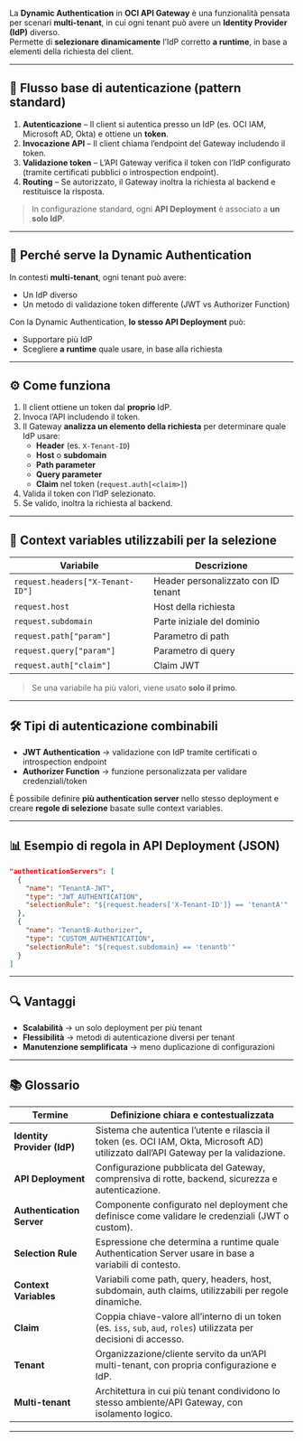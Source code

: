 La **Dynamic Authentication** in **OCI API Gateway** è una funzionalità pensata per scenari **multi-tenant**, in cui ogni tenant può avere un **Identity Provider (IdP)** diverso.  
Permette di **selezionare dinamicamente** l’IdP corretto **a runtime**, in base a elementi della richiesta del client.

---

## 🔄 Flusso base di autenticazione (pattern standard)

1. **Autenticazione** – Il client si autentica presso un IdP (es. OCI IAM, Microsoft AD, Okta) e ottiene un **token**.
2. **Invocazione API** – Il client chiama l’endpoint del Gateway includendo il token.
3. **Validazione token** – L’API Gateway verifica il token con l’IdP configurato (tramite certificati pubblici o introspection endpoint).
4. **Routing** – Se autorizzato, il Gateway inoltra la richiesta al backend e restituisce la risposta.

> In configurazione standard, ogni **API Deployment** è associato a **un solo IdP**.

---

## 🏢 Perché serve la Dynamic Authentication

In contesti **multi-tenant**, ogni tenant può avere:

- Un IdP diverso
- Un metodo di validazione token differente (JWT vs Authorizer Function)

Con la Dynamic Authentication, **lo stesso API Deployment** può:

- Supportare più IdP
- Scegliere **a runtime** quale usare, in base alla richiesta

---

## ⚙️ Come funziona

1. Il client ottiene un token dal **proprio** IdP.
2. Invoca l’API includendo il token.
3. Il Gateway **analizza un elemento della richiesta** per determinare quale IdP usare:
    - **Header** (es. `X-Tenant-ID`)
    - **Host** o **subdomain**
    - **Path parameter**
    - **Query parameter**
    - **Claim** nel token (`request.auth[<claim>]`)
4. Valida il token con l’IdP selezionato.
5. Se valido, inoltra la richiesta al backend.

---

## 📌 Context variables utilizzabili per la selezione

|Variabile|Descrizione|
|---|---|
|`request.headers["X-Tenant-ID"]`|Header personalizzato con ID tenant|
|`request.host`|Host della richiesta|
|`request.subdomain`|Parte iniziale del dominio|
|`request.path["param"]`|Parametro di path|
|`request.query["param"]`|Parametro di query|
|`request.auth["claim"]`|Claim JWT|

> Se una variabile ha più valori, viene usato **solo il primo**.

---

## 🛠 Tipi di autenticazione combinabili

- **JWT Authentication** → validazione con IdP tramite certificati o introspection endpoint
- **Authorizer Function** → funzione personalizzata per validare credenziali/token

È possibile definire **più authentication server** nello stesso deployment e creare **regole di selezione** basate sulle context variables.

---

## 📊 Esempio di regola in API Deployment (JSON)

```json
"authenticationServers": [
  {
    "name": "TenantA-JWT",
    "type": "JWT_AUTHENTICATION",
    "selectionRule": "${request.headers['X-Tenant-ID']} == 'tenantA'"
  },
  {
    "name": "TenantB-Authorizer",
    "type": "CUSTOM_AUTHENTICATION",
    "selectionRule": "${request.subdomain} == 'tenantb'"
  }
]
```

---

## 🔍 Vantaggi

- **Scalabilità** → un solo deployment per più tenant
- **Flessibilità** → metodi di autenticazione diversi per tenant
- **Manutenzione semplificata** → meno duplicazione di configurazioni

---

## 📚 Glossario

| Termine                     | Definizione chiara e contestualizzata                                                                                                |
| --------------------------- | ------------------------------------------------------------------------------------------------------------------------------------ |
| **Identity Provider (IdP)** | Sistema che autentica l’utente e rilascia il token (es. OCI IAM, Okta, Microsoft AD) utilizzato dall’API Gateway per la validazione. |
| **API Deployment**          | Configurazione pubblicata del Gateway, comprensiva di rotte, backend, sicurezza e autenticazione.                                    |
| **Authentication Server**   | Componente configurato nel deployment che definisce come validare le credenziali (JWT o custom).                                     |
| **Selection Rule**          | Espressione che determina a runtime quale Authentication Server usare in base a variabili di contesto.                               |
| **Context Variables**       | Variabili come path, query, headers, host, subdomain, auth claims, utilizzabili per regole dinamiche.                                |
| **Claim**                   | Coppia chiave-valore all’interno di un token (es. `iss`, `sub`, `aud`, `roles`) utilizzata per decisioni di accesso.                 |
| **Tenant**                  | Organizzazione/cliente servito da un’API multi-tenant, con propria configurazione e IdP.                                             |
| **Multi-tenant**            | Architettura in cui più tenant condividono lo stesso ambiente/API Gateway, con isolamento logico.                                    |

---
